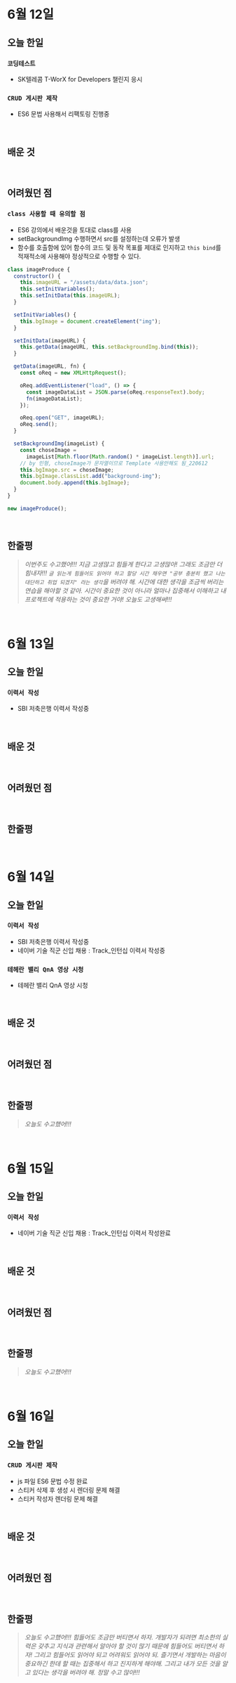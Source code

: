 # 6월 12일

## 오늘 한일

### `코딩테스트`

- SK텔레콤 T-WorX for Developers 챌린지 응시

### `CRUD 게시판 제작`

- ES6 문법 사용해서 리팩토링 진행중

<br>

## 배운 것

<br>

## 어려웠던 점

### `class 사용할 때 유의할 점`

- ES6 강의에서 배운것을 토대로 class를 사용
- setBackgroundImg 수행하면서 src를 설정하는데 오류가 발생
- 함수를 호출함에 있어 함수의 코드 및 동작 목표를 제대로 인지하고 `this bind`를 적재적소에 사용해야 정상적으로 수행할 수 있다.

```js
class imageProduce {
  constructor() {
    this.imageURL = "/assets/data/data.json";
    this.setInitVariables();
    this.setInitData(this.imageURL);
  }

  setInitVariables() {
    this.bgImage = document.createElement("img");
  }

  setInitData(imageURL) {
    this.getData(imageURL, this.setBackgroundImg.bind(this));
  }

  getData(imageURL, fn) {
    const oReq = new XMLHttpRequest();

    oReq.addEventListener("load", () => {
      const imageDataList = JSON.parse(oReq.responseText).body;
      fn(imageDataList);
    });

    oReq.open("GET", imageURL);
    oReq.send();
  }

  setBackgroundImg(imageList) {
    const choseImage =
      imageList[Math.floor(Math.random() * imageList.length)].url;
    // by 민형, choseImage가 문자열이므로 Template 사용안해도 됨_220612
    this.bgImage.src = choseImage;
    this.bgImage.classList.add("background-img");
    document.body.append(this.bgImage);
  }
}

new imageProduce();
```

<br>

## 한줄평

> _이번주도 수고했어!!! 지금 고생많고 힘들게 한다고 고생많아! 그래도 조금만 더 힘내자!!! `글 읽는게 힘들어도 읽어야 하고 할당 시간 채우면 "공부 충분히 했고 나는 대단하고 취업 되겠지" 라는 생각`을 버려야 해. 시간에 대한 생각을 조금씩 버리는 연습을 해야할 것 같아. 시간이 중요한 것이 아니라 얼마나 집중해서 이해하고 내 프로젝트에 적용하는 것이 중요한 거야! 오늘도 고생해써!!!_

<br>

# 6월 13일

## 오늘 한일

### `이력서 작성`

- SBI 저축은행 이력서 작성중

<br>

## 배운 것

<br>

## 어려웠던 점

<br>

## 한줄평

<br>

# 6월 14일

## 오늘 한일

### `이력서 작성`

- SBI 저축은행 이력서 작성중
- 네이버 기술 직군 신입 채용 : Track\_인턴십 이력서 작성중

### `테헤란 밸리 QnA 영상 시청`

- 테헤란 밸리 QnA 영상 시청

<br>

## 배운 것

<br>

## 어려웠던 점

<br>

## 한줄평

> _오늘도 수고했어!!!_

<br>

# 6월 15일

## 오늘 한일

### `이력서 작성`

- 네이버 기술 직군 신입 채용 : Track\_인턴십 이력서 작성완료

<br>

## 배운 것

<br>

## 어려웠던 점

<br>

## 한줄평

> _오늘도 수고했어!!!_

<br>

# 6월 16일

## 오늘 한일

### `CRUD 게시판 제작`

- js 파일 ES6 문법 수정 완료
- 스티커 삭제 후 생성 시 렌더링 문제 해결
- 스티커 작성자 렌더링 문제 해결

<br>

## 배운 것

<br>

## 어려웠던 점

<br>

## 한줄평

> _오늘도 수고했어!!! 힘들어도 조금만 버티면서 하자. 개발자가 되려면 최소한의 실력은 갖추고 지식과 관련해서 알아야 할 것이 많기 때문에 힘들어도 버티면서 하자! 그리고 힘들어도 읽어야 되고 어려워도 읽어야 되. 즐기면서 개발하는 마음이 중요하긴 한데 할 때는 집중해서 하고 진지하게 해야해. 그리고 내가 모든 것을 알고 있다는 생각을 버려야 해. 정말 수고 많아!!!_

<br>
